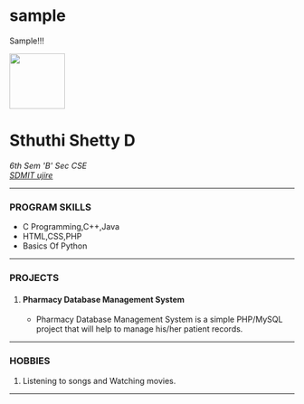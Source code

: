 # sample

 <html lang="en">
 <head>
 
   Sample!!!

 <body>
  <img src="sthu.png" width="98" height="98" >
  <h1>Sthuthi Shetty D</h1>
  <i>6th Sem 'B' Sec</i>
  <i>CSE</i><br />
  <i><a href="https://collegedunia.com/college/24407-sdm-institute-of-technology-sdmit-ujire-mangalore">SDMIT ujire</a></i>
 <hr />
 <h3>PROGRAM SKILLS</h3>
 <ul>
   <li>
     C Programming,C++,Java
   </li>
   <li>
      HTML,CSS,PHP
   </li>
   <li>
     Basics Of Python
   </li>
 </ul>
<hr />

 <h3>PROJECTS</h3>
 <ol>
 <li>
   <h4>Pharmacy Database Management System</h4>
   <ul>
   <li>
     Pharmacy Database Management System is a simple PHP/MySQL project that will help to manage his/her  patient records.
   </li>
 </ul>
 </li>
</ol>
<hr />
<h3> HOBBIES</h3>
<ol>
  <li>
    Listening to songs and Watching movies.
  </li>
</ol>
<hr />
</body>
</head>
</html>
